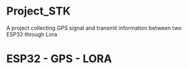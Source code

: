 # Project_STK
 A project collecting GPS signal and transmit information between two ESP32 through Lora
# ESP32 - GPS - LORA
